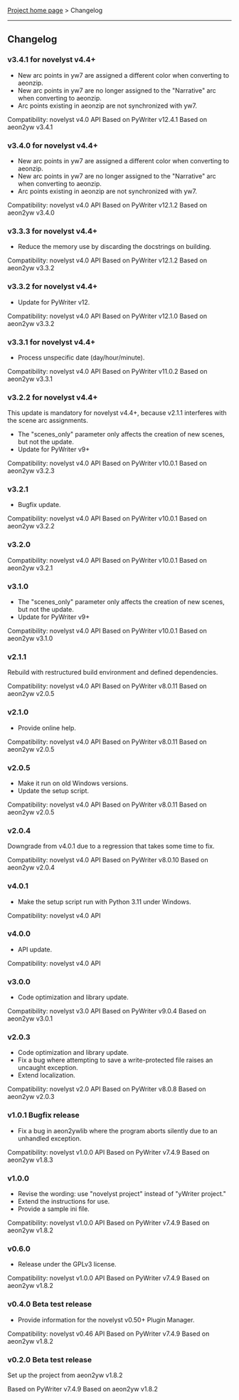 [Project home page](index) > Changelog

------------------------------------------------------------------------

## Changelog

### v3.4.1 for novelyst v4.4+

- New arc points in yw7 are assigned a different color when converting to aeonzip.
- New arc points in yw7 are no longer assigned to the "Narrative" arc when converting to aeonzip.
- Arc points existing in aeonzip are not synchronized with yw7.

Compatibility: novelyst v4.0 API
Based on PyWriter v12.4.1
Based on aeon2yw v3.4.1

### v3.4.0 for novelyst v4.4+

- New arc points in yw7 are assigned a different color when converting to aeonzip.
- New arc points in yw7 are no longer assigned to the "Narrative" arc when converting to aeonzip.
- Arc points existing in aeonzip are not synchronized with yw7.

Compatibility: novelyst v4.0 API
Based on PyWriter v12.1.2
Based on aeon2yw v3.4.0

### v3.3.3 for novelyst v4.4+

- Reduce the memory use by discarding the docstrings on building.

Compatibility: novelyst v4.0 API
Based on PyWriter v12.1.2
Based on aeon2yw v3.3.2

### v3.3.2 for novelyst v4.4+

- Update for PyWriter v12.

Compatibility: novelyst v4.0 API
Based on PyWriter v12.1.0
Based on aeon2yw v3.3.2

### v3.3.1 for novelyst v4.4+

- Process unspecific date (day/hour/minute).

Compatibility: novelyst v4.0 API
Based on PyWriter v11.0.2
Based on aeon2yw v3.3.1

### v3.2.2 for novelyst v4.4+

This update is mandatory for novelyst v4.4+, because v2.1.1 interferes with the scene arc assignments.
- The "scenes_only" parameter only affects the creation of new scenes, but not the update.
- Update for PyWriter v9+

Compatibility: novelyst v4.0 API
Based on PyWriter v10.0.1
Based on aeon2yw v3.2.3

### v3.2.1

- Bugfix update.

Compatibility: novelyst v4.0 API
Based on PyWriter v10.0.1
Based on aeon2yw v3.2.2

### v3.2.0


Compatibility: novelyst v4.0 API
Based on PyWriter v10.0.1
Based on aeon2yw v3.2.1

### v3.1.0

- The "scenes_only" parameter only affects the creation of new scenes, but not the update.
- Update for PyWriter v9+

Compatibility: novelyst v4.0 API
Based on PyWriter v10.0.1
Based on aeon2yw v3.1.0

### v2.1.1

Rebuild with restructured build environment and defined dependencies.

Compatibility: novelyst v4.0 API
Based on PyWriter v8.0.11
Based on aeon2yw v2.0.5

### v2.1.0

- Provide online help.

Compatibility: novelyst v4.0 API
Based on PyWriter v8.0.11
Based on aeon2yw v2.0.5

### v2.0.5

- Make it run on old Windows versions.
- Update the setup script.

Compatibility: novelyst v4.0 API
Based on PyWriter v8.0.11
Based on aeon2yw v2.0.5

### v2.0.4

Downgrade from v4.0.1 due to a regression that takes some time to fix.

Compatibility: novelyst v4.0 API
Based on PyWriter v8.0.10
Based on aeon2yw v2.0.4

### v4.0.1

- Make the setup script run with Python 3.11 under Windows.

Compatibility: novelyst v4.0 API

### v4.0.0

- API update. 

Compatibility: novelyst v4.0 API

### v3.0.0

- Code optimization and library update. 

Compatibility: novelyst v3.0 API
Based on PyWriter v9.0.4
Based on aeon2yw v3.0.1

### v2.0.3

- Code optimization and library update. 
- Fix a bug where attempting to save a write-protected file raises an uncaught exception.
- Extend localization.

Compatibility: novelyst v2.0 API
Based on PyWriter v8.0.8
Based on aeon2yw v2.0.3

### v1.0.1 Bugfix release

- Fix a bug in aeon2ywlib where the program aborts silently due to an unhandled exception.

Compatibility: novelyst v1.0.0 API
Based on PyWriter v7.4.9
Based on aeon2yw v1.8.3

### v1.0.0

- Revise the wording: use "novelyst project" instead of "yWriter project."
- Extend the instructions for use.
- Provide a sample ini file.

Compatibility: novelyst v1.0.0 API
Based on PyWriter v7.4.9
Based on aeon2yw v1.8.2

### v0.6.0

- Release under the GPLv3 license.

Compatibility: novelyst v1.0.0 API
Based on PyWriter v7.4.9
Based on aeon2yw v1.8.2

### v0.4.0 Beta test release

- Provide information for the novelyst v0.50+ Plugin Manager.

Compatibility: novelyst v0.46 API
Based on PyWriter v7.4.9
Based on aeon2yw v1.8.2

### v0.2.0 Beta test release

Set up the project from aeon2yw v1.8.2

Based on PyWriter v7.4.9
Based on aeon2yw v1.8.2

